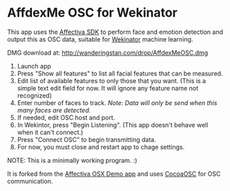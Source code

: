 AffdexMe OSC for Wekinator
===

This app uses the [Affectiva SDK](http://developer.affectiva.com) to perform face and emotion detection and output this as OSC data, suitable for [Wekinator](http://www.wekinator.org/) machine learning. 

DMG download at: http://wanderingstan.com/drop/AffdexMeOSC.dmg

1. Launch app
2. Press "Show all features" to list all facial features that can be measured.
3. Edit list of available features to only those that you want. (This is a simple text edit field for now. It will ignore any feature name not recognized)
4. Enter number of faces to track. _Note: Data will only be send when this many faces are detected._
5. If needed, edit OSC host and port.
1. In Wekintor, press "Begin Listening". (This app doesn't behave well when it can't connect.)
6. Press "Connect OSC" to begin transmitting data.
7. For now, you must close and restart app to chage settings.

NOTE: This is a minimally working program. :)

It is forked from the [Affectiva OSX Demo app](https://github.com/Affectiva/affdexme-osx) and uses [CocoaOSC](https://github.com/danieldickison/CocoaOSC) for OSC communication.
